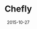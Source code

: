 ---
layout: site
title: "Chefly"
date: 2015-10-27
categories: [community]
version: 1.3.0
major: 1
minor: 3
patch: 0
slug: chefly
link: https://chefly.co/
permalink: /sites/:slug
---